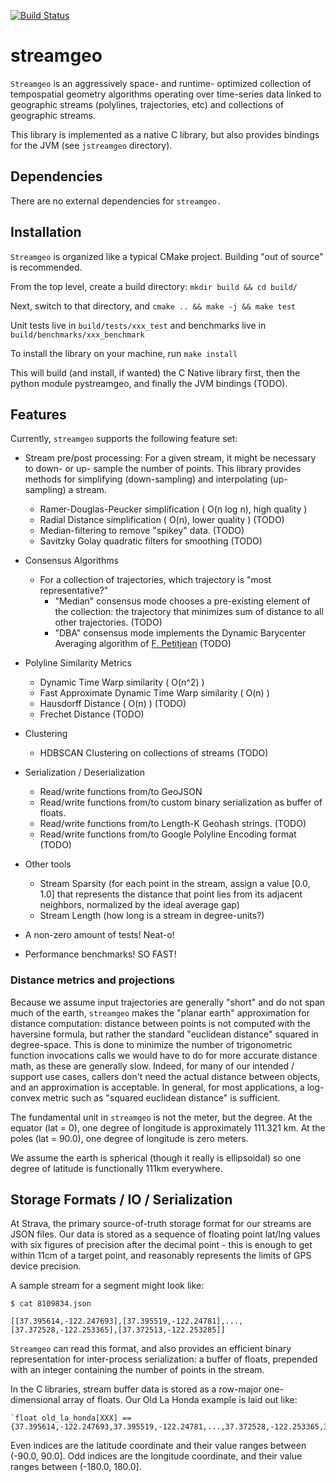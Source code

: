 [![Build Status](https://travis-ci.org/mrdmnd/streamgeo.svg?branch=master)](https://travis-ci.org/mrdmnd/streamgeo)

# streamgeo

`Streamgeo` is an aggressively space- and runtime- optimized collection of
tempospatial geometry algorithms operating over time-series data linked to
geographic streams (polylines, trajectories, etc) and collections of geographic streams.

This library is implemented as a native C library, but also provides
bindings for the JVM (see `jstreamgeo` directory).

## Dependencies

There are no external dependencies for `streamgeo.`

## Installation

`Streamgeo` is organized like a typical CMake project. Building "out of
source" is recommended.

From the top level, create a build directory:
    `mkdir build && cd build/`

Next, switch to that directory, and
    `cmake .. && make -j && make test`

Unit tests live in `build/tests/xxx_test` and benchmarks live in
`build/benchmarks/xxx_benchmark`

To install the library on your machine, run
    `make install`

This will build (and install, if wanted) the C Native library first, then the python module pystreamgeo, and finally the JVM bindings (TODO).

## Features

Currently, `streamgeo` supports the following feature set:

* Stream pre/post processing:
  For a given stream, it might be necessary to down- or up- sample the
  number of points. This library provides methods for simplifying
  (down-sampling) and interpolating (up-sampling) a stream.
  - Ramer-Douglas-Peucker simplification ( O(n log n), high quality )
  - Radial Distance simplification ( O(n), lower quality ) (TODO)
  - Median-filtering to remove "spikey" data. (TODO)
  - Savitzky Golay quadratic filters for smoothing (TODO)

* Consensus Algorithms
  - For a collection of trajectories, which trajectory is "most representative?"
    - "Median" consensus mode chooses a pre-existing element of the collection:
       the trajectory that minimizes sum of distance to all other trajectories. (TODO)
    - "DBA" consensus mode implements the Dynamic Barycenter Averaging algorithm of
      [F. Petitjean](http://dpt-info.u-strasbg.fr/~fpetitjean/Research/Petitjean2011-PR.pdf) (TODO)

* Polyline Similarity Metrics
  - Dynamic Time Warp similarity ( O(n^2) )
  - Fast Approximate Dynamic Time Warp similarity  ( O(n) )
  - Hausdorff Distance ( O(n) ) (TODO)
  - Frechet Distance (TODO)

* Clustering
  - HDBSCAN Clustering on collections of streams (TODO)

* Serialization / Deserialization
  - Read/write functions from/to GeoJSON
  - Read/write functions from/to custom binary serialization as buffer of floats.
  - Read/write functions from/to Length-K Geohash strings. (TODO)
  - Read/write functions from/to Google Polyline Encoding format (TODO)

* Other tools
  - Stream Sparsity (for each point in the stream, assign a value [0.0, 1.0]
    that represents the distance that point lies from its adjacent
    neighbors, normalized by the ideal average gap)
  - Stream Length (how long is a stream in degree-units?)

* A non-zero amount of tests! Neat-o!

* Performance benchmarks! SO FAST!

### Distance metrics and projections

Because we assume input trajectories are generally "short" and do not
span much of the earth, `streamgeo` makes the "planar earth"
approximation for distance computation: distance between points is not
computed with the haversine formula, but rather the standard "euclidean
distance" squared in degree-space. This is done to minimize the number
of trigonometric function invocations calls we would have to do for more
accurate distance math, as these are generally slow. Indeed, for many of
our intended / support use cases, callers don't need the actual distance
between objects, and an approximation is acceptable. In general, for most
applications, a log-convex metric such as "squared euclidean distance" is sufficient.

The fundamental unit in `streamgeo` is not the meter, but the degree.
At the equator (lat = 0), one degree of longitude is approximately 111.321 km.
At the poles (lat = 90.0), one degree of longitude is zero meters.

We assume the earth is spherical (though it really is ellipsoidal) so
one degree of latitude is functionally 111km everywhere.

## Storage Formats / IO / Serialization
At Strava, the primary source-of-truth storage format for our streams are
JSON files. Our data is stored as a sequence of floating point lat/lng
values with six figures of precision after the decimal point - this is
enough to get within 11cm of a target point, and reasonably represents
the limits of GPS device precision.


A sample stream for a segment might look like:

    $ cat 8109834.json

    [[37.395614,-122.247693],[37.395519,-122.24781],...,[37.372528,-122.253365],[37.372513,-122.253285]]

`Streamgeo` can read this format, and also provides an efficient binary
representation for inter-process serialization: a buffer of floats,
prepended with an integer containing the number of points in the stream.

In the C libraries, stream buffer data is stored as a row-major one-dimensional array of floats.
Our Old La Honda example is laid out like:

    `float old_la_honda[XXX] == {37.395614,-122.247693,37.395519,-122.24781,...,37.372528,-122.253365,37.372513,-122.253285};`

Even indices are the latitude coordinate and their value ranges between (-90.0, 90.0].
Odd indices are the longitude coordinate, and their value ranges between (-180.0, 180.0].

